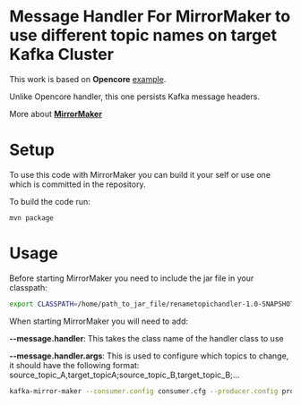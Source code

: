 # Message Handler For MirrorMaker to use different topic names on target Kafka Cluster
This work is based on **Opencore** [example](https://github.com/opencore/mirrormaker_topic_rename).

Unlike Opencore handler, this one persists Kafka message headers.

More about [**MirrorMaker**](https://docs.confluent.io/current/multi-dc-replicator/mirrormaker.html)

Setup
=====
To use this code with MirrorMaker you can build it your self or use one which is committed in the repository.

To build the code run:
```
mvn package
```

Usage
=====
Before starting MirrorMaker you need to include the jar file in your classpath:

``` bash
export CLASSPATH=/home/path_to_jar_file/renametopichandler-1.0-SNAPSHOT.jar
```


When starting MirrorMaker you will need to add:

**--message.handler**:
This takes the class name of the handler class to use

**--message.handler.args**:
This is used to configure which topics to change, it should have the following format: source_topic_A,target_topicA;source_topic_B,target_topic_B;...

``` bash
kafka-mirror-maker --consumer.config consumer.cfg --producer.config producer.cfg --whitelist "source1|source2" --message.handler com.slavirok.RenameTopicHandler --message.handler.args "source_topic_A,target_topicA;source_topic_A,target_topic_A"
```

